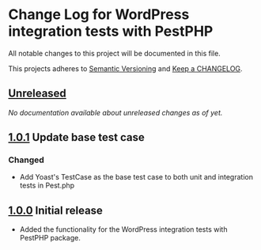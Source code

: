 # Change Log for WordPress integration tests with PestPHP

All notable changes to this project will be documented in this file.

This projects adheres to [Semantic Versioning](https://semver.org/) and [Keep a CHANGELOG](https://keepachangelog.com/).

## [Unreleased]

_No documentation available about unreleased changes as of yet._

## [1.0.1] Update base test case

### Changed

- Add Yoast's TestCase as the base test case to both unit and integration tests in Pest.php 

## [1.0.0] Initial release

- Added the functionality for the WordPress integration tests with PestPHP package.

[Unreleased]: https://github.com/dingo-d/wp-pest-integration-test-setup/compare/main...HEAD
[1.0.1]: https://github.com/https://github.com/dingo-d/wp-pest-integration-test-setup/compare/1.0.0...1.0.1
[1.0.0]: https://github.com/https://github.com/dingo-d/wp-pest-integration-test-setup/compare/cadf3ac...1.0.0
